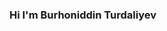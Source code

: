 ### Hi I'm Burhoniddin Turdaliyev <img src="https://media4.giphy.com/media/gM5qFksULw54NMWyry/giphy.gif?cid=ecf05e47bhzesw3b8i5k7qoj9ei4ditqrfnfyylvdfy5ldgl&rid=giphy.gif&ct=s"  width="10px">

